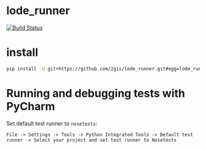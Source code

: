 lode_runner
===========
[![Build Status](https://travis-ci.org/nwlunatic/lode_runner.svg?branch=master)](https://travis-ci.org/nwlunatic/lode_runner)

# install
```bash
pip install -U git+https://github.com/2gis/lode_runner.git#egg=lode_runner
```

# Running and debugging tests with PyCharm
Set default test runner to `nosetests`:
```
File -> Settings -> Tools -> Python Integrated Tools -> Default test runner -> Select your project and set test runner to Nosetests
```

